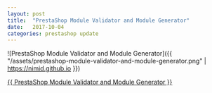 ```yaml
---
layout: post
title:  "PrestaShop Module Validator and Module Generator"
date:   2017-10-04
categories: prestashop update
---
```

![PrestaShop Module Validator and Module Generator]({{ "/assets/prestashop-module-validator-and-module-generator.png" | https://nimid.github.io }})

<a href="{{ https://validator.prestashop.com/auth/login }}">{{ PrestaShop Module Validator and Module Generator }}</a>
